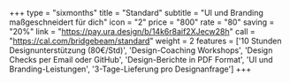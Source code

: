 +++
type = "sixmonths"
title = "Standard"
subtitle = "UI und Branding maßgeschneidert für dich"
icon = "2"
price = "800"
rate = "80"
saving = "20%"
link = "https://pay.ura.design/b/14k6r8aif2XJecw28h"
call = "https://cal.com/bridgebeam/standard"
weight = 2
features = ['10 Stunden Designunterstützung (80€/Std)', 'Design-Coaching Workshops', 'Design Checks per Email oder GitHub', 'Design-Berichte in PDF Format', 'UI und Branding-Leistungen', '3-Tage-Lieferung pro Designanfrage']
+++
